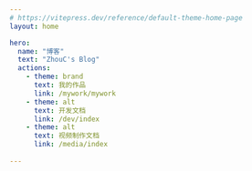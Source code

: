 ```yaml
---
# https://vitepress.dev/reference/default-theme-home-page
layout: home

hero:
  name: "博客"
  text: "ZhouC's Blog"
  actions:
    - theme: brand
      text: 我的作品
      link: /mywork/mywork
    - theme: alt
      text: 开发文档
      link: /dev/index
    - theme: alt
      text: 视频制作文档
      link: /media/index
  
---
```


